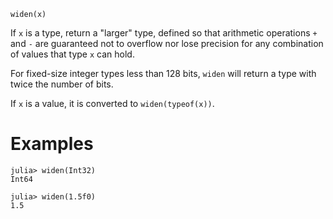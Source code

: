 ```
widen(x)
```

If `x` is a type, return a "larger" type, defined so that arithmetic operations `+` and `-` are guaranteed not to overflow nor lose precision for any combination of values that type `x` can hold.

For fixed-size integer types less than 128 bits, `widen` will return a type with twice the number of bits.

If `x` is a value, it is converted to `widen(typeof(x))`.

# Examples

```jldoctest
julia> widen(Int32)
Int64

julia> widen(1.5f0)
1.5
```
